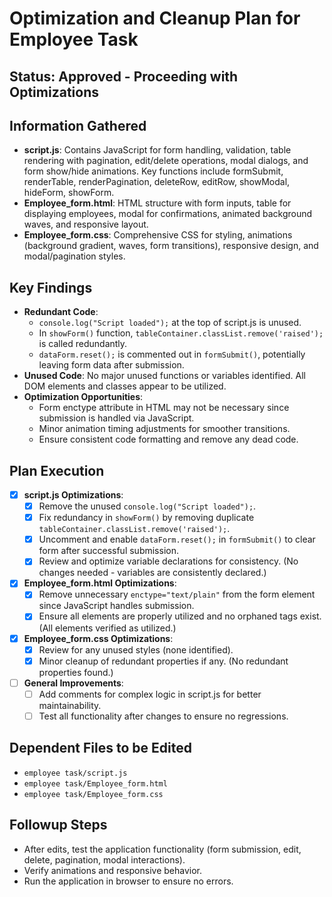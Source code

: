 # Optimization and Cleanup Plan for Employee Task

## Status: Approved - Proceeding with Optimizations

## Information Gathered
- **script.js**: Contains JavaScript for form handling, validation, table rendering with pagination, edit/delete operations, modal dialogs, and form show/hide animations. Key functions include formSubmit, renderTable, renderPagination, deleteRow, editRow, showModal, hideForm, showForm.
- **Employee_form.html**: HTML structure with form inputs, table for displaying employees, modal for confirmations, animated background waves, and responsive layout.
- **Employee_form.css**: Comprehensive CSS for styling, animations (background gradient, waves, form transitions), responsive design, and modal/pagination styles.

## Key Findings
- **Redundant Code**:
  - `console.log("Script loaded");` at the top of script.js is unused.
  - In `showForm()` function, `tableContainer.classList.remove('raised');` is called redundantly.
  - `dataForm.reset();` is commented out in `formSubmit()`, potentially leaving form data after submission.
- **Unused Code**: No major unused functions or variables identified. All DOM elements and classes appear to be utilized.
- **Optimization Opportunities**:
  - Form enctype attribute in HTML may not be necessary since submission is handled via JavaScript.
  - Minor animation timing adjustments for smoother transitions.
  - Ensure consistent code formatting and remove any dead code.

## Plan Execution
- [x] **script.js Optimizations**:
  - [x] Remove the unused `console.log("Script loaded");`.
  - [x] Fix redundancy in `showForm()` by removing duplicate `tableContainer.classList.remove('raised');`.
  - [x] Uncomment and enable `dataForm.reset();` in `formSubmit()` to clear form after successful submission.
  - [x] Review and optimize variable declarations for consistency. (No changes needed - variables are consistently declared.)

- [x] **Employee_form.html Optimizations**:
  - [x] Remove unnecessary `enctype="text/plain"` from the form element since JavaScript handles submission.
  - [x] Ensure all elements are properly utilized and no orphaned tags exist. (All elements verified as utilized.)

- [x] **Employee_form.css Optimizations**:
  - [x] Review for any unused styles (none identified).
  - [x] Minor cleanup of redundant properties if any. (No redundant properties found.)

- [ ] **General Improvements**:
  - [ ] Add comments for complex logic in script.js for better maintainability.
  - [ ] Test all functionality after changes to ensure no regressions.

## Dependent Files to be Edited
- `employee task/script.js`
- `employee task/Employee_form.html`
- `employee task/Employee_form.css`

## Followup Steps
- After edits, test the application functionality (form submission, edit, delete, pagination, modal interactions).
- Verify animations and responsive behavior.
- Run the application in browser to ensure no errors.
